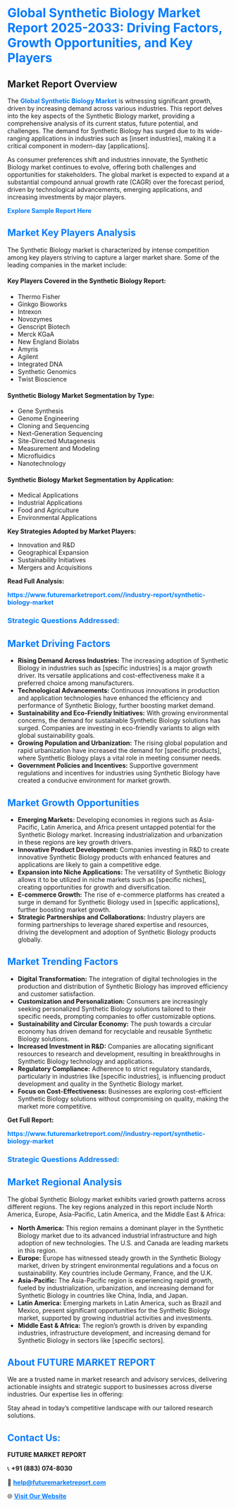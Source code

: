 <h1 style="color: #007BFF;">Global Synthetic Biology Market Report 2025-2033: Driving Factors, Growth Opportunities, and Key Players</h1>

<section id="overview">
<h2>Market Report Overview</h2>
<p>The <a href="https://www.futuremarketreport.com//industry-report/synthetic-biology-market" style="color: #007BFF; text-decoration: none;"><strong>Global Synthetic Biology Market</strong></a> is witnessing significant growth, driven by increasing demand across various industries. This report delves into the key aspects of the Synthetic Biology market, providing a comprehensive analysis of its current status, future potential, and challenges. The demand for Synthetic Biology has surged due to its wide-ranging applications in industries such as [insert industries], making it a critical component in modern-day [applications].</p>
<p>As consumer preferences shift and industries innovate, the Synthetic Biology market continues to evolve, offering both challenges and opportunities for stakeholders. The global market is expected to expand at a substantial compound annual growth rate (CAGR) over the forecast period, driven by technological advancements, emerging applications, and increasing investments by major players.</p>
</section>

<section id="overview">
<p><a href="https://www.futuremarketreport.com//request-sample/reportId=82648" style="color: #007BFF; text-decoration: none;"><strong>Explore Sample Report Here</strong></a></p>
</section>

<section id="key-players">
<h2 style="color: #007BFF;">Market Key Players Analysis</h2>
<p>The Synthetic Biology market is characterized by intense competition among key players striving to capture a larger market share. Some of the leading companies in the market include:</p>
<h4>Key Players Covered in the Synthetic Biology Report:</h4>
<ul><li>Thermo Fisher</li><li>Ginkgo Bioworks</li><li>Intrexon</li><li>Novozymes</li><li>Genscript Biotech</li><li>Merck KGaA</li><li>New England Biolabs</li><li>Amyris</li><li>Agilent</li><li>Integrated DNA</li><li>Synthetic Genomics</li><li>Twist Bioscience</li></ul>
<h4>Synthetic Biology Market Segmentation by Type:</h4>
<ul><li>Gene Synthesis</li><li>Genome Engineering</li><li>Cloning and Sequencing</li><li>Next-Generation Sequencing</li><li>Site-Directed Mutagenesis</li><li>Measurement and Modeling</li><li>Microfluidics</li><li>Nanotechnology</li></ul>

<h4>Synthetic Biology Market Segmentation by Application:</h4>
<ul><li>Medical Applications</li><li>Industrial Applications</li><li>Food and Agriculture</li><li>Environmental Applications</li></ul>
<p><strong>Key Strategies Adopted by Market Players:</strong></p>
<ul>
<li>Innovation and R&D</li>
<li>Geographical Expansion</li>
<li>Sustainability Initiatives</li>
<li>Mergers and Acquisitions</li>
</ul>
</section>

<section>
<p><strong>Read Full Analysis: </strong></p><a href="https://www.futuremarketreport.com//industry-report/synthetic-biology-market" style="color: #007BFF; text-decoration: none;"><strong>https://www.futuremarketreport.com//industry-report/synthetic-biology-market</strong></a>
<h3 style="color: #007BFF;">Strategic Questions Addressed:</h3>
</section>

<section id="driving-factors">
<h2 style="color: #007BFF;">Market Driving Factors</h2>
<ul>
<li><strong>Rising Demand Across Industries:</strong> The increasing adoption of Synthetic Biology in industries such as [specific industries] is a major growth driver. Its versatile applications and cost-effectiveness make it a preferred choice among manufacturers.</li>
<li><strong>Technological Advancements:</strong> Continuous innovations in production and application technologies have enhanced the efficiency and performance of Synthetic Biology, further boosting market demand.</li>
<li><strong>Sustainability and Eco-Friendly Initiatives:</strong> With growing environmental concerns, the demand for sustainable Synthetic Biology solutions has surged. Companies are investing in eco-friendly variants to align with global sustainability goals.</li>
<li><strong>Growing Population and Urbanization:</strong> The rising global population and rapid urbanization have increased the demand for [specific products], where Synthetic Biology plays a vital role in meeting consumer needs.</li>
<li><strong>Government Policies and Incentives:</strong> Supportive government regulations and incentives for industries using Synthetic Biology have created a conducive environment for market growth.</li>
</ul>
</section>

<section id="growth-opportunities">
<h2 style="color: #007BFF;">Market Growth Opportunities</h2>
<ul>
<li><strong>Emerging Markets:</strong> Developing economies in regions such as Asia-Pacific, Latin America, and Africa present untapped potential for the Synthetic Biology market. Increasing industrialization and urbanization in these regions are key growth drivers.</li>
<li><strong>Innovative Product Development:</strong> Companies investing in R&D to create innovative Synthetic Biology products with enhanced features and applications are likely to gain a competitive edge.</li>
<li><strong>Expansion into Niche Applications:</strong> The versatility of Synthetic Biology allows it to be utilized in niche markets such as [specific niches], creating opportunities for growth and diversification.</li>
<li><strong>E-commerce Growth:</strong> The rise of e-commerce platforms has created a surge in demand for Synthetic Biology used in [specific applications], further boosting market growth.</li>
<li><strong>Strategic Partnerships and Collaborations:</strong> Industry players are forming partnerships to leverage shared expertise and resources, driving the development and adoption of Synthetic Biology products globally.</li>
</ul>
</section>

<section id="trending-factors">
<h2 style="color: #007BFF;">Market Trending Factors</h2>
<ul>
<li><strong>Digital Transformation:</strong> The integration of digital technologies in the production and distribution of Synthetic Biology has improved efficiency and customer satisfaction.</li>
<li><strong>Customization and Personalization:</strong> Consumers are increasingly seeking personalized Synthetic Biology solutions tailored to their specific needs, prompting companies to offer customizable options.</li>
<li><strong>Sustainability and Circular Economy:</strong> The push towards a circular economy has driven demand for recyclable and reusable Synthetic Biology solutions.</li>
<li><strong>Increased Investment in R&D:</strong> Companies are allocating significant resources to research and development, resulting in breakthroughs in Synthetic Biology technology and applications.</li>
<li><strong>Regulatory Compliance:</strong> Adherence to strict regulatory standards, particularly in industries like [specific industries], is influencing product development and quality in the Synthetic Biology market.</li>
<li><strong>Focus on Cost-Effectiveness:</strong> Businesses are exploring cost-efficient Synthetic Biology solutions without compromising on quality, making the market more competitive.</li>
</ul>
</section>

<section>
<p><strong>Get Full Report: </strong></p><a href="https://www.futuremarketreport.com//industry-report/synthetic-biology-market" style="color: #007BFF; text-decoration: none;"><strong>https://www.futuremarketreport.com//industry-report/synthetic-biology-market</strong></a>
<h3 style="color: #007BFF;">Strategic Questions Addressed:</h3>
</section>


<section id="regional-analysis">
<h2 style="color: #007BFF;">Market Regional Analysis</h2>
<p>The global Synthetic Biology market exhibits varied growth patterns across different regions. The key regions analyzed in this report include North America, Europe, Asia-Pacific, Latin America, and the Middle East & Africa:</p>
<ul>
<li><strong>North America:</strong> This region remains a dominant player in the Synthetic Biology market due to its advanced industrial infrastructure and high adoption of new technologies. The U.S. and Canada are leading markets in this region.</li>
<li><strong>Europe:</strong> Europe has witnessed steady growth in the Synthetic Biology market, driven by stringent environmental regulations and a focus on sustainability. Key countries include Germany, France, and the U.K.</li>
<li><strong>Asia-Pacific:</strong> The Asia-Pacific region is experiencing rapid growth, fueled by industrialization, urbanization, and increasing demand for Synthetic Biology in countries like China, India, and Japan.</li>
<li><strong>Latin America:</strong> Emerging markets in Latin America, such as Brazil and Mexico, present significant opportunities for the Synthetic Biology market, supported by growing industrial activities and investments.</li>
<li><strong>Middle East & Africa:</strong> The region’s growth is driven by expanding industries, infrastructure development, and increasing demand for Synthetic Biology in sectors like [specific sectors].</li>
</ul>
</section>

<footer>
<h2 style="color: #007BFF;">About FUTURE MARKET REPORT</h2>
<p>We are a trusted name in market research and advisory services, delivering actionable insights and strategic support to businesses across diverse industries. Our expertise lies in offering:</p>

<p>Stay ahead in today’s competitive landscape with our tailored research solutions.</p>

<h2 style="color: #007BFF;">Contact Us:</h2>
<p><strong>FUTURE MARKET REPORT</strong></p>
<p>📞 <strong>+91 (883) 074-8030</strong></p>
<p>📧 <strong><a href="mailto:help@futuremarketreport.com" style="color: #007BFF;">help@futuremarketreport.com</a></strong></p>
<p>🌐 <strong><a href="https://www.futuremarketreport.com/" style="color: #007BFF;">Visit Our Website</a></strong></p>
</footer>
